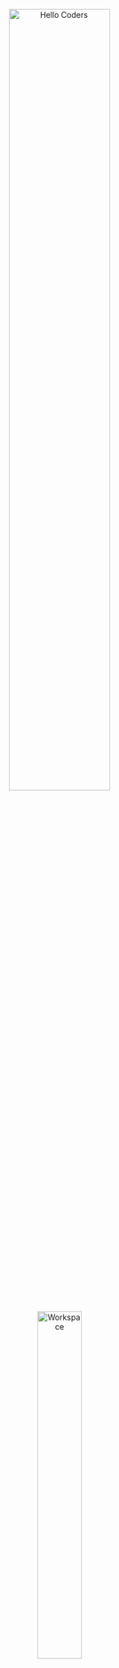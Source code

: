 <div align="center" width="50">

<img src="https://github.com/SP-XD/SP-XD/blob/main/images/hellocoders_rounded.gif?raw=true" alt="Hello Coders" width="60%"/> <br>
<img src="https://github.com/SP-XD/SP-XD/blob/main/images/dev-working_rounded.gif?raw=true" alt="Workspace"  width="40%"/><br> 

<h1>
  Takla Fayez  
  <a href="https://www.linkedin.com/in/takla-fayez-384744324/" target="_blank">
    <img src="https://img.shields.io/badge/-LinkedIn-blue?style=flat&logo=linkedin&logoColor=white" alt="LinkedIn Badge"/>
  </a>
  <a href="mailto:eng.taklafayez@gmail.com">
    <img src="https://img.shields.io/badge/-Email-red?style=flat&logo=gmail&logoColor=white" alt="Gmail Badge"/>
  </a>
</h1>

<h3> Programming Enthusiast | Web Development Trainee | Volunteer | ACC – U.S. Embassy Member | Aspiring Software Engineer </h3>

</div>

<hr></hr>

## 👨‍💻 About Me
- 🎓 3rd Year **Computer Science Student** at Port Said University.  
- 💻 Internships & Trainings:  
  - **BUE AI Training** – Artificial Intelligence.  
  - **Huawei AI Training** – Artificial Intelligence.  
  - **NTI** – Frontend Development & Soft Skills.  
  - **Sprints** – Frontend Development.  
  - **Matrix** – Frontend Development.  
- 🚀 Trained in **Programming Advices roadmap (C++, Problem Solving, OOP, Data Structures)**.  
- 🏆 Participated in **ICPC Training** & **Aspire Leaders Program (Harvard)**.  
- 🌍 Volunteer & Leader at **EYE**, **DYS**, **YLY**.  
- 📚 Interested in **AI, Web Development, and Software Engineering**.  

---

## 🛠️ Tech Stack  

### 🔹 Programming Languages  
![C++](https://img.shields.io/badge/C++-00599C?style=flat&logo=c%2B%2B&logoColor=white)  
![JavaScript](https://img.shields.io/badge/JavaScript-323330?style=flat&logo=javascript&logoColor=F7DF1E)  
![SQL](https://img.shields.io/badge/SQL-4479A1?style=flat&logo=mysql&logoColor=white)  

---

### 🔹 Web  
![HTML](https://img.shields.io/badge/HTML5-E34F26?style=flat&logo=html5&logoColor=white)  
![CSS](https://img.shields.io/badge/CSS3-1572B6?style=flat&logo=css3&logoColor=white)  
![Bootstrap](https://img.shields.io/badge/Bootstrap-563D7C?style=flat&logo=bootstrap&logoColor=white)  

---

### 🔹 Frameworks & Tools  
![VS Code](https://img.shields.io/badge/VSCode-0078D4?style=flat&logo=visual-studio-code&logoColor=white)  
![Figma](https://img.shields.io/badge/Figma-F24E1E?style=flat&logo=figma&logoColor=white)  

---

## 📊 GitHub Stats  

<div align="center">

![Takla's GitHub stats](https://github-readme-stats.vercel.app/api?username=taklafayez&show_icons=true&theme=tokyonight)  
![Top Langs](https://github-readme-stats.vercel.app/api/top-langs/?username=taklafayez&layout=compact&theme=tokyonight)  

</div>  

---

## 📈 Advanced Stats  

<div align="center" >

<a href="https://github.com/taklafayez">

<img src="https://raw.githubusercontent.com/taklafayez/profile-summary-cards/master/profile-summary-card-output/nord_dark/3-stats.svg" width="32.5%">
<img src="https://raw.githubusercontent.com/taklafayez/profile-summary-cards/master/profile-summary-card-output/nord_dark/1-repos-per-language.svg" width="32.5%">
<img src="https://raw.githubusercontent.com/taklafayez/profile-summary-cards/master/profile-summary-card-output/nord_dark/2-most-commit-language.svg" width="32.5%">

</a>

<details>
  <summary>More stats</summary>
  
<img align="center" src="https://raw.githubusercontent.com/taklafayez/profile-summary-cards/master/profile-summary-card-output/nord_dark/0-profile-details.svg" >

</details>

</div>
